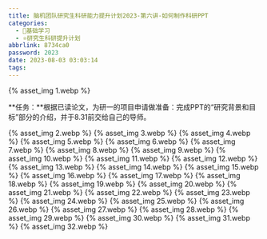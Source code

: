 ```yaml
---
title: 脑机团队研究生科研能力提升计划2023-第六讲-如何制作科研PPT
categories:
  - 🌙基础学习
  - ⭐研究生科研提升计划
abbrlink: 8734ca0
password: 2023
date: 2023-08-03 03:03:14
tags:
---
```


{% asset_img 1.webp %}

**任务：**根据已读论文，为研一的项目申请做准备：完成PPT的“研究背景和目标”部分的介绍，并于8.31前交给自己的导师。

<!--more-->

{% asset_img 2.webp %}
{% asset_img 3.webp %}
{% asset_img 4.webp %}
{% asset_img 5.webp %}
{% asset_img 6.webp %}
{% asset_img 7.webp %}
{% asset_img 8.webp %}
{% asset_img 9.webp %}
{% asset_img 10.webp %}
{% asset_img 11.webp %}
{% asset_img 12.webp %}
{% asset_img 13.webp %}
{% asset_img 14.webp %}
{% asset_img 15.webp %}
{% asset_img 16.webp %}
{% asset_img 17.webp %}
{% asset_img 18.webp %}
{% asset_img 19.webp %}
{% asset_img 20.webp %}
{% asset_img 21.webp %}
{% asset_img 22.webp %}
{% asset_img 23.webp %}
{% asset_img 24.webp %}
{% asset_img 25.webp %}
{% asset_img 26.webp %}
{% asset_img 27.webp %}
{% asset_img 28.webp %}
{% asset_img 29.webp %}
{% asset_img 30.webp %}
{% asset_img 31.webp %}
{% asset_img 32.webp %}
